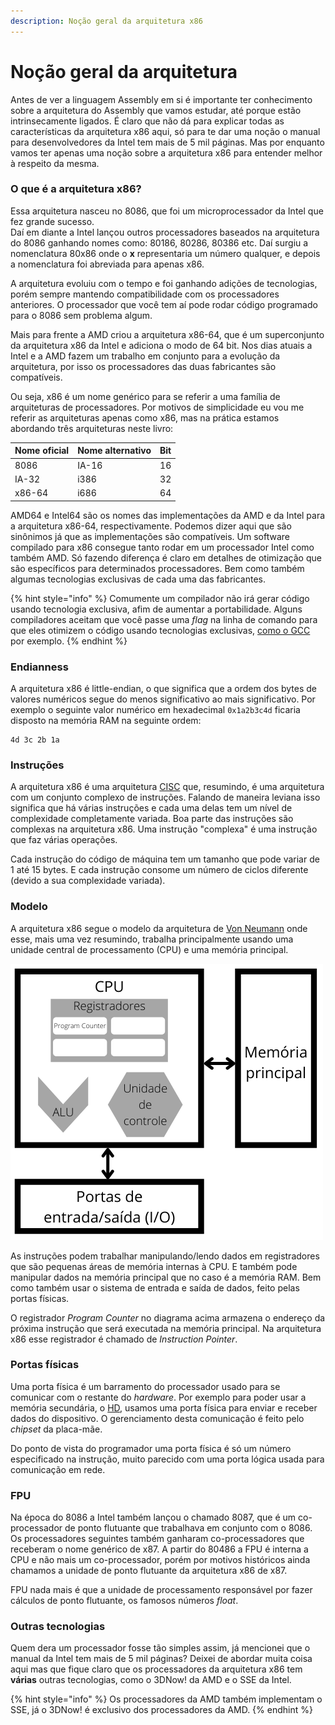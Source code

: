```yaml
---
description: Noção geral da arquitetura x86
---
```


# Noção geral da arquitetura

Antes de ver a linguagem Assembly em si é importante ter conhecimento sobre a arquitetura do Assembly que vamos estudar, até porque estão intrinsecamente ligados. É claro que não dá para explicar todas as características da arquitetura x86 aqui, só para te dar uma noção o manual para desenvolvedores da Intel tem mais de 5 mil páginas. Mas por enquanto vamos ter apenas uma noção sobre a arquitetura x86 para entender melhor à respeito da mesma.

### O que é a arquitetura x86?

Essa arquitetura nasceu no 8086, que foi um microprocessador da Intel que fez grande sucesso.  
Daí em diante a Intel lançou outros processadores baseados na arquitetura do 8086 ganhando nomes como: 80186, 80286, 80386 etc. Daí surgiu a nomenclatura 80x86 onde o **x** representaria um número qualquer, e depois a nomenclatura foi abreviada para apenas x86.

A arquitetura evoluiu com o tempo e foi ganhando adições de tecnologias, porém sempre mantendo compatibilidade com os processadores anteriores. O processador que você tem aí pode rodar código programado para o 8086 sem problema algum.

Mais para frente a AMD criou a arquitetura x86-64, que é um superconjunto da arquitetura x86 da Intel e adiciona o modo de 64 bit. Nos dias atuais a Intel e a AMD fazem um trabalho em conjunto para a evolução da arquitetura, por isso os processadores das duas fabricantes são compatíveis.

Ou seja, x86 é um nome genérico para se referir a uma família de arquiteturas de processadores. Por motivos de simplicidade eu vou me referir as arquiteturas apenas como x86, mas na prática estamos abordando três arquiteturas neste livro:

| Nome oficial | Nome alternativo | Bit |
| :--- | :--- | :--- |
| 8086 | IA-16 | 16 |
| IA-32 | i386 | 32 |
| x86-64 | i686 | 64 |

AMD64 e Intel64 são os nomes das implementações da AMD e da Intel para a arquitetura x86-64, respectivamente. Podemos dizer aqui que são sinônimos já que as implementações são compatíveis. Um software compilado para x86 consegue tanto rodar em um processador Intel como também AMD. Só fazendo diferença é claro em detalhes de otimização que são específicos para determinados processadores. Bem como também algumas tecnologias exclusivas de cada uma das fabricantes.

{% hint style="info" %}
Comumente um compilador não irá gerar código usando tecnologia exclusiva, afim de aumentar a portabilidade. Alguns compiladores aceitam que você passe uma _flag_ na linha de comando para que eles otimizem o código usando tecnologias exclusivas, [como o GCC](https://gcc.gnu.org/onlinedocs/gcc/x86-Options.html) por exemplo.
{% endhint %}

### Endianness

A arquitetura x86 é little-endian, o que significa que a ordem dos bytes de valores numéricos segue do menos significativo ao mais significativo. Por exemplo o seguinte valor numérico em hexadecimal `0x1a2b3c4d` ficaria disposto na memória RAM na seguinte ordem:

```text
4d 3c 2b 1a
```

### Instruções

A arquitetura x86 é uma arquitetura [CISC](https://pt.wikipedia.org/wiki/CISC) que, resumindo, é uma arquitetura com um conjunto complexo de instruções. Falando de maneira leviana isso significa que há várias instruções e cada uma delas tem um nível de complexidade completamente variada. Boa parte das instruções são complexas na arquitetura x86. Uma instrução "complexa" é uma instrução que faz várias operações.

Cada instrução do código de máquina tem um tamanho que pode variar de 1 até 15 bytes. E cada instrução consome um número de ciclos diferente \(devido a sua complexidade variada\).

### Modelo

A arquitetura x86 segue o modelo da arquitetura de [Von Neumann](https://pt.wikipedia.org/wiki/Arquitetura_de_von_Neumann) onde esse, mais uma vez resumindo, trabalha principalmente usando uma unidade central de processamento \(CPU\) e uma memória principal.

![Diagrama da arquitetura de Von Neumann](../.gitbook/assets/cpu.png)

As instruções podem trabalhar manipulando/lendo dados em registradores que são pequenas áreas de memória internas à CPU. E também pode manipular dados na memória principal que no caso é a memória RAM. Bem como também usar o sistema de entrada e saída de dados, feito pelas portas físicas.

O registrador _Program Counter_ no diagrama acima armazena o endereço da próxima instrução que será executada na memória principal. Na arquitetura x86 esse registrador é chamado de _Instruction Pointer_.

### Portas físicas

Uma porta física é um barramento do processador usado para se comunicar com o restante do _hardware_. Por exemplo para poder usar a memória secundária, o [HD](https://pt.wikipedia.org/wiki/Unidade_de_disco_r%C3%ADgido), usamos uma porta física para enviar e receber dados do dispositivo. O gerenciamento desta comunicação é feito pelo _chipset_ da placa-mãe.

Do ponto de vista do programador uma porta física é só um número especificado na instrução, muito parecido com uma porta lógica usada para comunicação em rede.

### FPU

Na época do 8086 a Intel também lançou o chamado 8087, que é um co-processador de ponto flutuante que trabalhava em conjunto com o 8086. Os processadores seguintes também ganharam co-processadores que receberam o nome genérico de x87. A partir do 80486 a FPU é interna a CPU e não mais um co-processador, porém por motivos históricos ainda chamamos a unidade de ponto flutuante da arquitetura x86 de x87.

FPU nada mais é que a unidade de processamento responsável por fazer cálculos de ponto flutuante, os famosos números _float_.

### Outras tecnologias

Quem dera um processador fosse tão simples assim, já mencionei que o manual da Intel tem mais de 5 mil páginas? Deixei de abordar muita coisa aqui mas que fique claro que os processadores da arquitetura x86 tem **várias** outras tecnologias, como o 3DNow! da AMD e o SSE da Intel.

{% hint style="info" %}
Os processadores da AMD também implementam o SSE, já o 3DNow! é exclusivo dos processadores da AMD.
{% endhint %}

